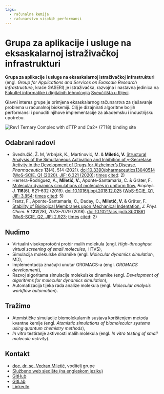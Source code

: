 ```yaml
---
tags:
  - računalna kemija
  - računarstvo visokih performansi
---
```


# Grupa za aplikacije i usluge na eksaskalarnoj istraživačkoj infrastrukturi

**Grupa za aplikacije i usluge na eksaskalarnoj istraživačkoj infrastrukturi** (engl. *Group for Applications and Services on Exascale Research Infrastructure*, kraće GASERI) je istraživačka, razvojna i nastavna jedinica na [Fakultet informatike i digitalnih tehnologija](https://www.inf.uniri.hr/) [Sveučilišta u Rijeci](https://uniri.hr/).

Glavni interes grupe je primjena eksaskalarnog računarstva za rješavanje problema u računalnoj biokemiji. Cilj je dizajnirati algoritme boljih performansi i ponuditi njihove implementacije za akademsku i industrijsku upotrebu.

![Rev1 Ternary Complex with dTTP and Ca2+ (7T18) binding site](https://i.imgur.com/pzC1nO6.png)

## Odabrani radovi

- Svedružić, Ž. M, Vrbnjak, K., Martinović, M. & **Miletić, V.** [Structural Analysis of the Simultaneous Activation and Inhibition of γ-Secretase Activity in the Development of Drugs for Alzheimer’s Disease.](https://www.mdpi.com/1999-4923/13/4/514) *Pharmaceutics* **13**(4), 514 (2021). [doi:10.3390/pharmaceutics13040514](https://doi.org/10.3390/pharmaceutics13040514) ([WoS-SCIE, Q1 (2020), JIF: 6.321 (2020)](https://jcr.clarivate.com/jcr-jp/journal-profile?journal=PHARMACEUTICS&year=2020); [times](https://www.webofscience.com/wos/woscc/full-record/WOS:000643531400001) [cited](https://publons.com/publon/45697621/): 2)
- Herrera-Rodríguez, A., **Miletić, V.**, Aponte-Santamaría, C. & Gräter, F. [Molecular dynamics simulations of molecules in uniform flow.](https://www.cell.com/biophysj/fulltext/S0006-3495(19)30109-2) *Biophys. J.* **116**(6), 621–632 (2019). [doi:10.1016/j.bpj.2018.12.025](https://doi.org/10.1016/j.bpj.2018.12.025) ([WoS-SCIE, Q1, JIF: 3.854](https://jcr.clarivate.com/jcr-jp/journal-profile?journal=BIOPHYS%20J&year=2019); [times](https://www.webofscience.com/wos/woscc/full-record/WOS:000467046000001) [cited](https://publons.com/publon/29803261/): 5)
- Franz, F., Aponte-Santamaría, C., Daday, C., **Miletić, V.** & Gräter, F. [Stability of Biological Membranes upon Mechanical Indentation.](https://pubs.acs.org/doi/abs/10.1021/acs.jpcb.8b01861) *J. Phys. Chem. B* **122**(28), 7073–7079 (2018). [doi:10.1021/acs.jpcb.8b01861](https://doi.org/10.1021/acs.jpcb.8b01861) ([WoS-SCIE, Q2, JIF: 2.923](https://jcr.clarivate.com/jcr-jp/journal-profile?journal=J%20PHYS%20CHEM%20B&year=2018); [times](https://www.webofscience.com/wos/woscc/full-record/WOS:000439662100006) [cited](https://publons.com/publon/18273527/): 2)

## Nudimo

- Virtualni visokoprotočni probir malih molekula (engl. *High-throughput virtual screening of small molecules*, HTVS),
- Simulacija molekulske dinamike (engl. *Molecular dynamics simulation*, MD),
- Implementacija značajki unutar GROMACS-a (engl. *GROMACS development*),
- Razvoj algoritama simulacije molekulske dinamike (engl. *Development of algorithms for molecular dynamics simulation*),
- Automatizacija tijeka rada analize molekula (engl. *Molecular analysis workflow automation*).

## Tražimo

- Atomističke simulacije biomolekularnih sustava korištenjem metoda kvantne kemije (engl. *Atomistic simulations of biomolecular systems using quantum chemistry methods*),
- *In vitro* testiranje aktivnosti malih molekula (engl. *In vitro testing of small molecule activity*).

## Kontakt

- [doc. dr. sc. Vedran Miletić](https://vedran.miletic.net/), voditelj grupe
- [Službeno web sjedište (na engleskom jeziku)](https://gaseri.org/en/)
- [GitHub](https://github.com/gaseri)
- [GitLab](https://gitlab.com/gaseri)
- [LinkedIn](https://www.linkedin.com/company/gaseri)

